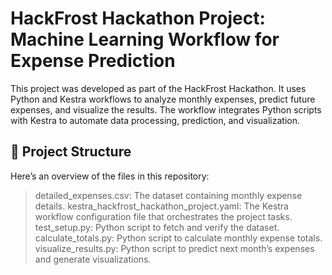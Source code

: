 # HackFrost Hackathon Project: Machine Learning Workflow for Expense Prediction
This project was developed as part of the HackFrost Hackathon. It uses Python and Kestra workflows to analyze monthly expenses, predict future expenses, and visualize the results. The workflow integrates Python scripts with Kestra to automate data processing, prediction, and visualization.

## 📂 Project Structure
Here’s an overview of the files in this repository:

> detailed_expenses.csv: The dataset containing monthly expense details.
> kestra_hackfrost_hackathon_project.yaml: The Kestra workflow configuration file that orchestrates the project tasks.
> test_setup.py: Python script to fetch and verify the dataset.
> calculate_totals.py: Python script to calculate monthly expense totals.
> visualize_results.py: Python script to predict next month’s expenses and generate visualizations.
